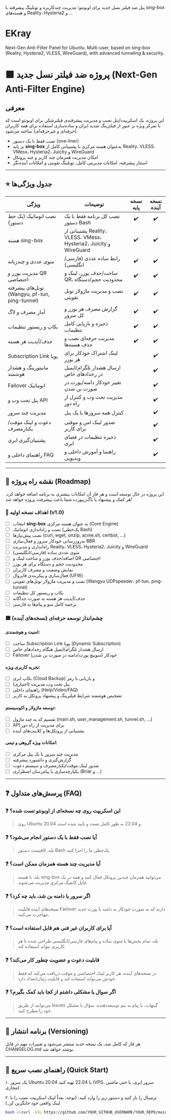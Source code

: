 پنل ضد فیلتر نسل جدید برای اوبونتو؛ مدیریت چندکاربره و تونلینگ پیشرفته با sing-box و هسته‌های Reality، Hysteria2 و ...


# EKray
Next-Gen Anti-Filter Panel for Ubuntu. Multi-user, based on sing-box (Reality, Hysteria2, VLESS, WireGuard), with advanced tunneling &amp; security.




# 🟩 پروژه ضد فیلتر نسل جدید (Next-Gen Anti-Filter Engine)

## معرفی

این پروژه، یک اسکریپت/پنل نصب و مدیریت پیشرفته‌ی فیلترشکن برای اوبونتو است که با تمرکز ویژه بر عبور از فیلترینگ شدید ایران و ساده‌سازی استفاده برای همه کاربران (حرفه‌ای و غیرحرفه‌ای) ساخته می‌شود.

- نصب فقط با یک دستور (one-liner)
- بر پایه **sing-box** به‌عنوان هسته مرکزی با پشتیبانی کامل از Reality، VLESS، VMess، Hysteria2، Juicity و WireGuard
- امکان مدیریت همزمان چند کاربر و چند پروتکل
- استتار پیشرفته، امکانات مدیریتی کامل، تونلینگ تقویتی و امکانات آینده‌نگر

---

## ⭐ جدول ویژگی‌ها

| ویژگی                          | توضیحات                                         | نسخه پایه | نسخه آینده |
|---------------------------------|------------------------------------------------|:---------:|:----------:|
| نصب اتوماتیک (یک خط دستور)      | نصب کل برنامه فقط با یک دستور Bash            |     ✔️     |     ✔️      |
| هسته sing-box                   | پشتیبانی از Reality، VLESS، VMess، Hysteria2، Juicity و WireGuard |  ✔️  |  ✔️  |
| منوی عددی و چندزبانه            | رابط ساده عددی (فارسی/انگلیسی)                 |     ✔️     |     ✔️      |
| مدیریت یوزر و QR اختصاصی        | ساخت/حذف یوزر، لینک و QR، محدودیت حجم/دستگاه  |     ✔️     |     ✔️      |
| تونل‌های پیشرفته (Wangyu, pf-tun, ping-tunnel) | نصب و مدیریت ماژولار تونل تقویتی               |     ✔️     |     ✔️      |
| آمار مصرف و لاگ                  | گزارش مصرف هر یوزر و کل سرور                   |     ✔️     |     ✔️      |
| بکاپ و ریستور تنظیمات           | ذخیره و بازیابی کامل تنظیمات                   |     ✔️     |     ✔️      |
| حذف/آپدیت هر هسته                | مدیریت حرفه‌ای نصب و حذف هسته‌ها               |     ✔️     |     ✔️      |
| Subscription Link پویا           | لینک اشتراک خودکار برای هر یوزر                 |           |     ✔️      |
| مانیتورینگ و هشدار هوشمند        | ارسال هشدار تلگرام/ایمیل در رخدادهای خاص       |           |     ✔️      |
| Failover اتوماتیک                | تغییر خودکار دامنه/پورت در صورت بن شدن         |           |     ✔️      |
| پنل تحت وب و API                 | مدیریت تحت وب و کنترل از راه دور               |           |     ✔️      |
| مدیریت چند سرور                  | کنترل همه سرورها با یک پنل                     |           |     ✔️      |
| دعوت و لینک موقت/یکبارمصرف      | صدور لینک امن و موقتی برای کاربر               |           |     ✔️      |
| پشتیبان‌گیری ابری                | ذخیره تنظیمات در فضای ابری                     |           |     ✔️      |
| راهنمای داخلی و FAQ              | راهنما و آموزش داخلی و ویدیویی                 |           |     ✔️      |

---

## 🚀 نقشه راه پروژه (Roadmap)

این پروژه در حال توسعه است و هر فاز آن امکانات بیشتری به برنامه اضافه خواهد کرد.
هر کمک و پیشنهاد یا باگ‌ریپورت شما باعث پیشرفت پروژه خواهد شد!

### 🎯 اهداف نسخه اولیه (v1.0)

- [ ] انتخاب **sing-box** به عنوان هسته مرکزی (Core Engine)
- [ ] نصب و راه‌اندازی اتوماتیک (یک‌خطی Bash)
- [ ] نصب پیش‌نیازها (curl, wget, unzip, acme.sh, certbot, ...)
- [ ] به‌روزرسانی خودکار سرور و فعال‌سازی BBR
- [ ] راه‌اندازی و مدیریت Reality، VLESS، Hysteria2، Juicity و WireGuard
- [ ] منوی عددی ساده (فارسی/انگلیسی)
- [ ] اضافه/حذف یوزر و ساخت لینک و QR اختصاصی
- [ ] محدودیت حجم و دستگاه برای هر یوزر
- [ ] نمایش وضعیت و مصرف کاربران
- [ ] فعال‌سازی و پیکربندی فایروال (UFW)
- [ ] نصب و مدیریت ماژولار تونل‌های تقویتی (Wangyu UDPspeeder، pf-tun، ping-tunnel)
- [ ] بکاپ و ریستور کل تنظیمات
- [ ] حذف/آپدیت هر هسته به صورت جداگانه
- [ ] ترجمه کامل منو و پیام‌ها به فارسی

### 🟩 چشم‌انداز توسعه حرفه‌ای (نسخه‌های آینده)

#### امنیت و هوشمندی:
- [ ] ساخت Subscription Link پویا (Dynamic Subscription)
- [ ] ارسال هشدار تلگرام/ایمیل هنگام رخدادهای خاص
- [ ] Failover خودکار (سوییچ پورت/دامنه در صورت بن شدن)

#### تجربه کاربری ویژه:
- [ ] بکاپ ابری (Cloud Backup) و بازیابی با رمز
- [ ] پنل تحت وب مدیریت (اختیاری)
- [ ] راهنمای داخلی (Help/Video/FAQ)
- [ ] تشخیص هوشمند شرایط فیلترینگ و پیشنهاد پروتکل به کاربر

#### توسعه ماژولار و اکوسیستم:
- [ ] تقسیم کد به چند ماژول (main.sh, user_management.sh, tunnel.sh, ...)
- [ ] API برای مدیریت از راه دور
- [ ] پشتیبانی از پروتکل‌ها و کلاینت‌های آینده

#### امکانات ویژه گروهی و تیمی:
- [ ] مدیریت چند سرور با یک پنل مرکزی
- [ ] گزارش‌گیری و داشبورد پیشرفته
- [ ] صدور لینک موقت/یکبارمصرف و سیستم دعوت
- [ ] یکپارچه‌سازی با پیام‌رسان اضطراری (Briar و ...)

---

## ❓ پرسش‌های متداول (FAQ)

### ❓ این اسکریپت روی چه نسخه‌ای از اوبونتو تست شده؟
> روی Ubuntu 20.04 و 22.04 به طور کامل تست و تایید شده است.

### ❓ آیا نصب فقط با یک دستور انجام می‌شود؟
> بله، کافیست دستور Bash یک‌خطی ما را اجرا کنید.

### ❓ آیا مدیریت چند هسته همزمان ممکن است؟
> بله، با هسته sing-box می‌توانید همزمان چندین پروتکل فعال کنید و همه در یک فایل کانفیگ مرکزی مدیریت می‌شوند.

### ❓ اگر سرور یا دامنه بن شد، باید چه کرد؟
> نسخه‌های آینده قابلیت Failover دارند که به صورت خودکار به دامنه یا پورت جدید مهاجرت می‌کنند.

### ❓ آیا برای کاربران غیر فنی هم قابل استفاده است؟
> بله، تمام بخش‌ها با منوی ساده و پیام‌های فارسی/انگلیسی طراحی شده تا هر کاربری بتواند استفاده کند.

### ❓ قابلیت دعوت و عضویت چطور کار می‌کند؟
> در نسخه‌های آینده، هر کاربر لینک اختصاصی و موقت دریافت می‌کند که فقط خودش می‌تواند استفاده کند و قابلیت زمان/تعداد دارد.

### ❓ اگر سوال یا مشکلی داشتم از کجا باید کمک بگیرم؟
> می‌توانید از طریق Issues گیتهاب، یا پیام به تیم توسعه‌دهنده، سؤال یا مشکل خود را مطرح کنید.

---

## 📝 برنامه انتشار (Versioning)

هر فاز که کامل شد، یک نسخه جدید منتشر می‌شود و تغییرات مهم در فایل CHANGELOG.md نوشته خواهد شد.

---

## 🚦 راهنمای نصب سریع (Quick Start)

۱. یک سرور Ubuntu 20.04 یا 22.04 تهیه کنید (VPS، سرور ابری، یا حتی ماشین مجازی).

۲. ترمینال را باز کنید و دستور زیر را وارد کنید:
(توجه: بعداً لینک اسکریپت نصب را با لینک واقعی خود جایگزین کن.)

```bash
bash <(curl -sSL https://github.com/YOUR_GITHUB_USERNAME/YOUR_REPO/main/install.sh)
